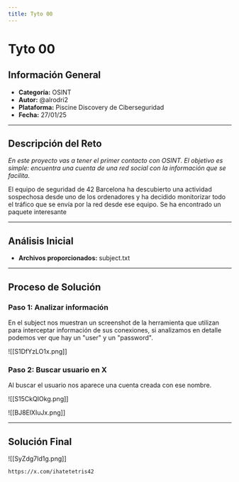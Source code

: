 ```yaml
---
title: Tyto 00
---
```


# Tyto 00

## Información General
- **Categoría:** OSINT
- **Autor:** @alrodri2
- **Plataforma:** Piscine Discovery de Ciberseguridad
- **Fecha:** 27/01/25

---

## Descripción del Reto
*En este proyecto vas a tener el primer contacto con OSINT. El objetivo es
simple: encuentra una cuenta de una red social con la información que se facilita.*

El equipo de seguridad de 42 Barcelona ha descubierto una actividad sospechosa desde
uno de los ordenadores y ha decidido monitorizar todo el tráfico que se envía por la red
desde ese equipo. Se ha encontrado un paquete interesante

---

## Análisis Inicial
- **Archivos proporcionados:** subject.txt

---

## Proceso de Solución
### Paso 1: Analizar información 
En el subject nos muestran un screenshot de la herramienta que utilizan para interceptar información de sus conexiones, si analizamos en detalle podemos ver que hay un "user" y un "password". 

![[S1DfYzLO1x.png]]

### Paso 2: Buscar usuario en X
Al buscar el usuario nos aparece una cuenta creada con ese nombre.

![[S15CkQIOkg.png]]

![[BJ8ElXIuJx.png]]


---

## Solución Final

![[SyZdg7Id1g.png]]

```plaintext
https://x.com/ihatetetris42
```


